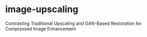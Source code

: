 # image-upscaling
Contrasting Traditional Upscaling and GAN-Based Restoration for Compressed Image Enhancement
